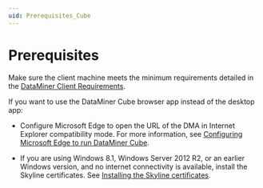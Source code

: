 ```yaml
---
uid: Prerequisites_Cube
---
```


# Prerequisites

Make sure the client machine meets the minimum requirements detailed in the [DataMiner Client Requirements](https://community.dataminer.services/dataminer-client-requirements/).

If you want to use the DataMiner Cube browser app instead of the desktop app:

- Configure Microsoft Edge to open the URL of the DMA in Internet Explorer compatibility mode. For more information, see [Configuring Microsoft Edge to run DataMiner Cube](xref:Configuring_Microsoft_edge_to_run_Cube).

- If you are using Windows 8.1, Windows Server 2012 R2, or an earlier Windows version, and no internet connectivity is available, install the Skyline certificates. See [Installing the Skyline certificates](xref:Installing_the_Skyline_certificates).
